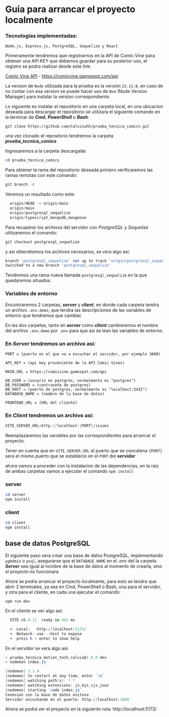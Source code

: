 # Guia para arrancar el proyecto localmente

### Tecnologias implementadas:

`Node.js, Express.js, PostgreSQL, Sequelize y React`

Primeramente tendremos que registrarnos en la API de Comic Vine para obtener una API KEY que debemos guardar para su posterior uso, el registro se podra realizar desde este link:

[Comic Vine API](https://comicvine.gamespot.com/api) - https://comicvine.gamespot.com/api

La version de `Node` utilizada para la prueba es la version `22.11.0`, en caso de no contar con esa version se puede hacer uso de `Nvm` (Node Version Manager) para instalar la version correspondiente.

Lo siguiente es instalar el repositorio en una carpeta local, en una ubicacion deseada para descargar el repositorio se utilizara el siguiente comando en la terminar de ***Cmd***, ***PowerShell*** o ***Bash***:

```
git clone https://github.com/Calvinuhh/prueba_tecnica_comics.git
```

una vez clonado el repositorio tendremos la carpeta **_prueba_tecnica_comics_**

Ingresaremos a la carpeta descargada:

```powershell
cd prueba_tecnica_comics
```

Para obtener la rama del repositorio deseada primero verificaremos las ramas remotas con este comando:

```powershell
git branch -r
```

Veremos un resultado como este:

```powershell
  origin/HEAD -> origin/main
  origin/main
  origin/postgresql_sequelize
  origin/typescript_mongodb_mongoose
```

Para recuperar los archivos del servidor con _PostgreSQL_ y _Sequelize_ utilizaremos el comando:

```powershell
git checkout postgresql_sequelize
```

y asi obtendremos los archivos necesarios, se vera algo asi:

```powershell
branch 'postgresql_sequelize' set up to track 'origin/postgresql_sequelize'.
Switched to a new branch 'postgresql_sequelize'
```

Tendremos una rama nueva llamada `postgresql_sequelize` en la que quedaremos situados.

### Variables de entorno

Encontraremos 2 carpetas, **_server_** y **_client_**, en donde cada carpeta tendra un archivo `.env.demo`, que tendra las descripciones de las variables de entorno que tendremos que cambiar.

En las dos carpetas, tanto en **_server_** como **_client_** cambiaremos el nombre del archivo `.env.demo` por `.env` para que asi se lean las variables de entorno.

### En **_Server_** tendremos un archivo asi:

```
PORT = (puerto en el que va a escuchar el servidor, por ejemplo 3000)

API_KEY = (api key proveniente de la API Comic Vines)

MAIN_URL = https://comicvine.gamespot.com/api

DB_USER = (usuario en postgres, normalmente es "postgres")
DB_PASSWORD = (contraseña de postgres)
DB_HOST = (puerto de postgres, normalmente es "localhost:5432")
DATABASE_NAME = (nombre de la base de datos)

FRONTEND_URL = (URL del cliente)
```

### En **_Client_** tendremos un archivo asi:

```powershell
VITE_SERVER_URL=http://localhost:{PORT}/issues
```
Reemplazaremos las variables por las correspondientes para arrancar el proyecto.

Tener en cuenta que en `VITE_SERVER_URL` el puerto que se concatena `{PORT}` sera el mismo puerto que se establecio en el `PORT` del **_servidor_**

ahora vamos a proceder con la instalacion de las dependencias, en la raiz de ambas carpetas vamos a ejecutar el comando `npm install`

### server

```powershell
cd server
npm install
```

### client

```powershell
cd client
npm install
```

## base de datos PostgreSQL

El siguiente paso sera crear una base de datos PostgreSQL, implementando `pgAdmin` o `psql`, asegurarse que el `DATABASE_NAME` en el *.env* del la carpeta ***Server*** sea igual al nombre de la base de datos al momento de crearla, sino el proyecto no funcionara

Ahora se podra arrancar el proyecto localmente, para esto se tendra que abrir 2 terminales, ya sea en Cmd, PowerShell o Bash, una para el servidor, y otra para el cliente, en cada una ejecutar el comando:

```
npm run dev
```

En el cliente se ver algo asi:

```powershell
  VITE v5.4.11  ready in 483 ms

  ➜  Local:   http://localhost:5173/
  ➜  Network: use --host to expose
  ➜  press h + enter to show help

```

En el servidor se vera algo asi:

```powershell
> prueba_tecnica_motion_tech_calvin@1.0.0 dev
> nodemon index.js

[nodemon] 3.1.4
[nodemon] to restart at any time, enter `rs`
[nodemon] watching path(s): *.*
[nodemon] watching extensions: js,mjs,cjs,json
[nodemon] starting `node index.js`
Conexion con la base de datos exitosa
Servidor escuchando en el puerto: http://localhost:3000

```

Ahora se podra ver el proyecto en la siguiente ruta: http://localhost:5173/
